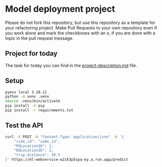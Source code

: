 # Model deployment project

Please do not fork this repository, but use this repository as a template for your refactoring project. Make Pull Requests to your own repository even if you work alone and mark the checkboxes with an x, if you are done with a topic in the pull request message.

## Project for today
The task for today you can find in the [project-description.md](project-description.md) file.

## Setup
```bash
pyenv local 3.10.11
python -m venv .venv
source .venv/bin/activate
pip install -U pip
pip install -r requirements.txt
```

## Test the API
```bash
curl -X POST -H "Content-Type: application/json" -d '{
    "ride_id": "some_id",
    "PULocationID": 1,
    "DOLocationID": 2,
    "trip_distance": 10.5
}' https://ml-webservice-w2ik3p5spa-ey.a.run.app/predict
```

